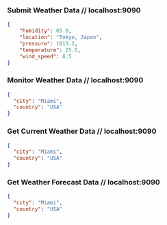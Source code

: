 ### Submit Weather Data // localhost:9090
```json    
{
    "humidity": 65.0,
    "location": "Tokyo, Japan",
    "pressure": 1013.2,
    "temperature": 25.5,
    "wind_speed": 8.5
}  
```


### Monitor Weather Data // localhost:9090
```json    
{
  "city": "Miami",
  "country": "USA"
} 
```

### Get Current Weather Data // localhost:9090
```json    
{
  "city": "Miami",
  "country": "USA"
}
```

### Get Weather Forecast Data // localhost:9090
```json    
{
  "city": "Miami",
  "country": "USA"
}
```